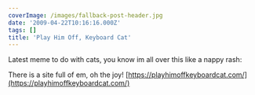 ```yaml
---
coverImage: /images/fallback-post-header.jpg
date: '2009-04-22T10:16:16.000Z'
tags: []
title: 'Play Him Off, Keyboard Cat'
---
```


Latest meme to do with cats, you know im all over this like a nappy rash:

<object width="480" height="385" data="https://www.youtube.com/v/BhsLTsZgajs&amp;hl=en&amp;fs=1&amp;color1=0x402061&amp;color2=0x9461ca" type="application/x-shockwave-flash"><param name="allowFullScreen" value="true" /><param name="allowscriptaccess" value="always" /><param name="src" value="https://www.youtube.com/v/BhsLTsZgajs&amp;hl=en&amp;fs=1&amp;color1=0x402061&amp;color2=0x9461ca" /><param name="allowfullscreen" value="true" /></object>

There is a site full of em, oh the joy! [https://playhimoffkeyboardcat.com/](https://playhimoffkeyboardcat.com/)
